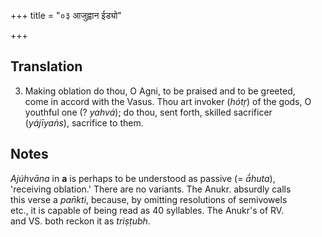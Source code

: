 +++
title = "०३ आजुह्वान ईड्यो"

+++
## Translation
3. Making oblation do thou, O Agni, to be praised and to be greeted,  
come in accord with the Vasus. Thou art invoker (*hótṛ*) of the gods, O  
youthful one (? *yahvá*); do thou, sent forth, skilled sacrificer  
(*yájīyaṅs*), sacrifice to them.

## Notes
*Ajúhvāna* in **a** is perhaps to be understood as passive (= *ā́huta*),  
'receiving oblation.' There are no variants. The Anukr. absurdly calls  
this verse a *pan̄kti*, because, by omitting resolutions of semivowels  
etc., it is capable of being read as 40 syllables. The Anukr's of RV.  
and VS. both reckon it as *triṣṭubh*.
